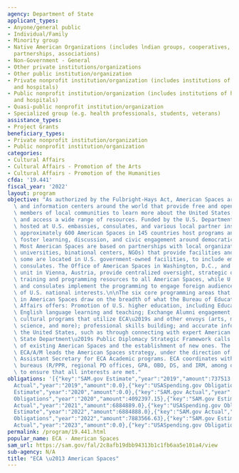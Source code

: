 ```yaml
---
agency: Department of State
applicant_types:
- Anyone/general public
- Individual/Family
- Minority group
- Native American Organizations (includes lndian groups, cooperatives, corporations,
  partnerships, associations)
- Non-Government - General
- Other private institutions/organizations
- Other public institution/organization
- Private nonprofit institution/organization (includes institutions of higher education
  and hospitals)
- Public nonprofit institution/organization (includes institutions of higher education
  and hospitals)
- Quasi-public nonprofit institution/organization
- Specialized group (e.g. health professionals, students, veterans)
assistance_types:
- Project Grants
beneficiary_types:
- Private nonprofit institution/organization
- Public nonprofit institution/organization
categories:
- Cultural Affairs
- Cultural Affairs - Promotion of the Arts
- Cultural Affairs - Promotion of the Humanities
cfda: '19.441'
fiscal_year: '2022'
layout: program
objective: "As authorized by the Fulbright-Hays Act, American Spaces are cultural\
  \ and information centers around the world that provide free and open access for\
  \ members of local communities to learn more about the United States, develop skills,\
  \ and access a wide range of resources. Funded by the U.S. Department of State and\
  \ hosted at U.S. embassies, consulates, and various local partner institutions,\
  \ approximately 600 American Spaces in 145 countries host programs and events that\
  \ foster learning, discussion, and civic engagement around democratic principles.\
  \ Most American Spaces are based on partnerships with local organizations (libraries,\
  \ universities, binational centers, NGOs) that provide facilities and staff, but\
  \ some are located in U.S. government-owned facilities, to include embassies or\
  \ consulates. The Office of American Spaces in Washington, D.C., and its training\
  \ unit in Vienna, Austria, provide centralized oversight, strategic direction, funding,\
  \ training and programming resources to all American Spaces, while U.S. embassies\
  \ and consulates implement the programming to engage foreign audiences in support\
  \ of U.S. national interests.\n\nThe six core programming areas that take place\
  \ in American Spaces draw on the breadth of what the Bureau of Educational and Cultural\
  \ Affairs offers: Promotion of U.S. higher education, including EducationUSA advising;\
  \ English language learning and teaching; Exchange Alumni engagement; strategic\
  \ cultural programs that utilize ECA\u2019s and other envoys (arts, music, sports,\
  \ science, and more); professional skills building; and accurate information about\
  \ the United States, such as through connecting with expert American speakers. The\
  \ State Department\u2019s Public Diplomacy Strategic Framework calls for the revitalization\
  \ of existing American Spaces and the establishment of new ones. The Director of\
  \ ECA/A/M leads the American Spaces strategy, under the direction of the Deputy\
  \ Assistant Secretary for ECA Academic programs. ECA coordinates with other Department\
  \ bureaus (R/PPR, regional PD offices, GPA, OBO, DS, and IRM, among others) as appropriate\
  \ to ensure that all interests are met."
obligations: '[{"key":"SAM.gov Estimate","year":"2019","amount":737513.0},{"key":"SAM.gov
  Actual","year":"2019","amount":0.0},{"key":"USASpending.gov Obligations","year":"2019","amount":2498976.0},{"key":"SAM.gov
  Estimate","year":"2020","amount":0.0},{"key":"SAM.gov Actual","year":"2020","amount":3703333.0},{"key":"USASpending.gov
  Obligations","year":"2020","amount":4092397.15},{"key":"SAM.gov Estimate","year":"2021","amount":3703333.0},{"key":"SAM.gov
  Actual","year":"2021","amount":6884889.0},{"key":"USASpending.gov Obligations","year":"2021","amount":7863105.12},{"key":"SAM.gov
  Estimate","year":"2022","amount":6884888.0},{"key":"SAM.gov Actual","year":"2022","amount":7166696.0},{"key":"USASpending.gov
  Obligations","year":"2022","amount":7883566.63},{"key":"SAM.gov Estimate","year":"2023","amount":7166696.0},{"key":"SAM.gov
  Actual","year":"2023","amount":0.0},{"key":"USASpending.gov Obligations","year":"2023","amount":1587783.28}]'
permalink: /program/19.441.html
popular_name: ECA - American Spaces
sam_url: https://sam.gov/fal/2c8afb19dbb94313b1c1fb6aa5e101a4/view
sub-agency: N/A
title: "ECA \u2013 American Spaces"
---
```

